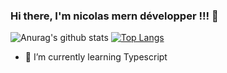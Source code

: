 ### Hi there, I'm nicolas mern développer !!! 👋
![Anurag's github stats](https://github-readme-stats.vercel.app/api?username=nicoWeb31)
[![Top Langs](https://github-readme-stats.vercel.app/api/top-langs/?username=nicoWeb31)](https://github.com/nicoWeb31/github-readme-stats)

- 🌱 I’m currently learning Typescript
<!--
**nicoWeb31/nicoWeb31** is a ✨ _special_ ✨ repository because its `README.md` (this file) appears on your GitHub profile.

Here are some ideas to get you started:

- 🔭 I’m currently working on ...

- 👯 I’m looking to collaborate on ...
- 🤔 I’m looking for help with ...
- 💬 Ask me about ...
- 📫 How to reach me: ...
- 😄 Pronouns: ...
- ⚡ Fun fact: ...
-->
